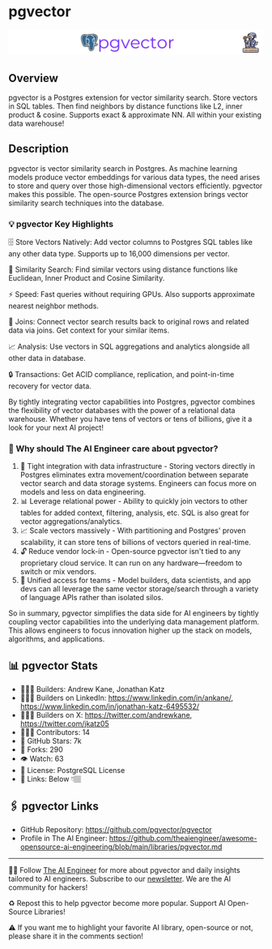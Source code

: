 # pgvector
![The AI Engineer presents pgvector](pgvector_1920x192.png)
## Overview
pgvector is a Postgres extension for vector similarity search. Store vectors in SQL tables. Then find neighbors by distance functions like L2, inner product & cosine. Supports exact & approximate NN. All within your existing data warehouse! 

## Description
pgvector is vector similarity search in Postgres. As machine learning models produce vector embeddings for various data types, the need arises to store and query over those high-dimensional vectors efficiently. pgvector makes this possible. The open-source Postgres extension brings vector similarity search techniques into the database.


### 💡 pgvector Key Highlights
🗄️ Store Vectors Natively: Add vector columns to Postgres SQL tables like any other data type. Supports up to 16,000 dimensions per vector.

🔎 Similarity Search: Find similar vectors using distance functions like Euclidean, Inner Product and Cosine Similarity.

⚡️ Speed: Fast queries without requiring GPUs. Also supports approximate nearest neighbor methods.

🤝 Joins: Connect vector search results back to original rows and related data via joins. Get context for your similar items.

📈 Analysis: Use vectors in SQL aggregations and analytics alongside all other data in database.

🔒 Transactions: Get ACID compliance, replication, and point-in-time recovery for vector data.

By tightly integrating vector capabilities into Postgres, pgvector combines the flexibility of vector databases with the power of a relational data warehouse. Whether you have tens of vectors or tens of billions, give it a look for your next AI project!

### 🤔 Why should The AI Engineer care about pgvector?
1. 🤝 Tight integration with data infrastructure - Storing vectors directly in Postgres eliminates extra movement/coordination between separate vector search and data storage systems. Engineers can focus more on models and less on data engineering.
2. 📊 Leverage relational power - Ability to quickly join vectors to other tables for added context, filtering, analysis, etc. SQL is also great for vector aggregations/analytics.
3. 📈 Scale vectors massively - With partitioning and Postgres' proven scalability, it can store tens of billions of vectors queried in real-time.
4. 🔓 Reduce vendor lock-in - Open-source pgvector isn't tied to any proprietary cloud service. It can run on any hardware—freedom to switch or mix vendors.
5. 👥 Unified access for teams - Model builders, data scientists, and app devs can all leverage the same vector storage/search through a variety of language APIs rather than isolated silos.

So in summary, pgvector simplifies the data side for AI engineers by tightly coupling vector capabilities into the underlying data management platform. This allows engineers to focus innovation higher up the stack on models, algorithms, and applications.

## 📊 pgvector Stats
* 👷🏽‍♀️ Builders: Andrew Kane, Jonathan Katz
* 👩🏽‍💼 Builders on LinkedIn: https://www.linkedin.com/in/ankane/, https://www.linkedin.com/in/jonathan-katz-6495532/
* 👩🏽‍🏭 Builders on X: https://twitter.com/andrewkane, https://twitter.com/jkatz05
* 👩🏽‍💻 Contributors: 14
* 💫 GitHub Stars: 7k
* 🍴 Forks: 290
* 👁️ Watch: 63
* 🪪 License: PostgreSQL License
* 🔗 Links: Below 👇🏽

## 🖇️ pgvector Links
* GitHub Repository: https://github.com/pgvector/pgvector
* Profile in The AI Engineer: https://github.com/theaiengineer/awesome-opensource-ai-engineering/blob/main/libraries/pgvector.md

---
🧙🏽 Follow [The AI Engineer](https://www.linkedin.com/company/theaiengineer/) for more about pgvector and daily insights tailored to AI engineers. Subscribe to our [newsletter](http://theaiengineerco.substack.com). We are the AI community for hackers!

♻️ Repost this to help pgvector become more popular. Support AI Open-Source Libraries!

⚠️ If you want me to highlight your favorite AI library, open-source or not, please share it in the comments section!

